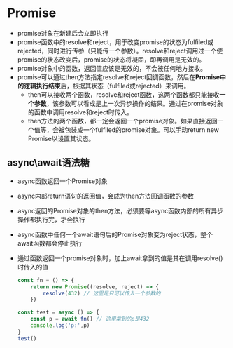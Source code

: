 # Promise

* promise对象在新建后会立即执行
* promise函数中的resolve和reject，用于改变promise的状态为fulfiled或rejected，同时进行传参（只能传一个参数）。resolve和reject调用过一个使promise的状态改变后，promise的状态将凝固，即再调用是无效的。
* promise对象中的函数，返回值应该是无效的，不会被任何地方接收。
* promise可以通过then方法指定resolve和reject回调函数，然后在**Promise中的逻辑执行结束**后，根据其状态（fulfiled或rejected）来调用。
  * then可以接收两个函数，resolve和reject函数，这两个函数都只能接收**一个参数**，该参数可以看成是上一次异步操作的结果。通过在promise对象的函数中调用resolve和reject时传入。
  * then方法的两个函数，都一定会返回一个promise对象。如果直接返回一个值等，会被包装成一个fulfiled的promise对象。可以手动return new Promise以设置其状态。

## async\await语法糖

* async函数返回一个Promise对象

* async内部return语句的返回值，会成为then方法回调函数的参数

* async返回的Promise对象的then方法，必须要等async函数内部的所有异步操作都执行完，才会执行

* async函数中任何一个await语句后的Promise对象变为reject状态，整个await函数都会停止执行

* 通过函数返回一个promise对象时，加上await拿到的值是其在调用resolve()时传入的值

  ```js
  const fn = () => {
      return new Promise((resolve, reject) => {
          resolve(432) // 这里是只可以传入一个参数的
      })
  
  const test = async () => {
      const p = await fn() // 这里拿到的p是432
      console.log('p:',p)
  }
  test()
  ```

  